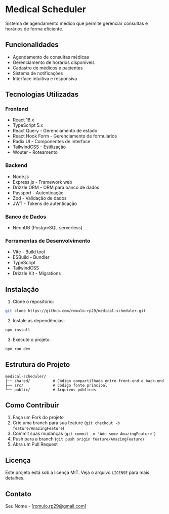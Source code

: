 # Medical Scheduler

Sistema de agendamento médico que permite gerenciar consultas e horários de forma eficiente.

## Funcionalidades

- Agendamento de consultas médicas
- Gerenciamento de horários disponíveis
- Cadastro de médicos e pacientes
- Sistema de notificações
- Interface intuitiva e responsiva

## Tecnologias Utilizadas

### Frontend
- React 18.x
- TypeScript 5.x
- React Query - Gerenciamento de estado
- React Hook Form - Gerenciamento de formulários
- Radix UI - Componentes de interface
- TailwindCSS - Estilização
- Wouter - Roteamento

### Backend
- Node.js
- Express.js - Framework web
- Drizzle ORM - ORM para banco de dados
- Passport - Autenticação
- Zod - Validação de dados
- JWT - Tokens de autenticação

### Banco de Dados
- NeonDB (PostgreSQL serverless)

### Ferramentas de Desenvolvimento
- Vite - Build tool
- ESBuild - Bundler
- TypeScript
- TailwindCSS
- Drizzle Kit - Migrations

## Instalação

1. Clone o repositório:
```bash
git clone https://github.com/romulo-rp29/medical-scheduler.git
```

2. Instale as dependências:
```bash
npm install
```

3. Execute o projeto:
```bash
npm run dev
```

## Estrutura do Projeto

```
medical-scheduler/
├── shared/          # Código compartilhado entre front-end e back-end
├── src/             # Código fonte principal
└── public/          # Arquivos públicos
```

## Como Contribuir

1. Faça um Fork do projeto
2. Crie uma branch para sua feature (`git checkout -b feature/AmazingFeature`)
3. Commit suas mudanças (`git commit -m 'Add some AmazingFeature'`)
4. Push para a branch (`git push origin feature/AmazingFeature`)
5. Abra um Pull Request

## Licença

Este projeto está sob a licença MIT. Veja o arquivo `LICENSE` para mais detalhes.

## Contato

Seu Nome - [romulo.rp29@gmail.com]
